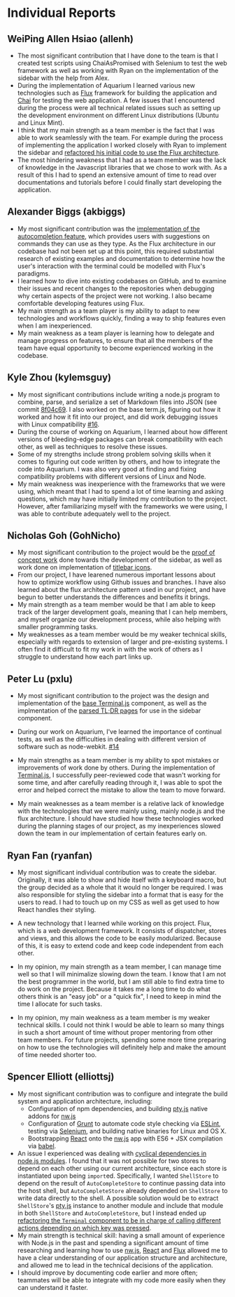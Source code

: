 Individual Reports
====================

WeiPing Allen Hsiao (allenh)
---------------------

- The most significant contribution that I have done to the team is that I created test scripts using ChaiAsPromised with Selenium to test the web framework as well as working with Ryan on the implementation of the sidebar with the help from Alex.
- During the implementation of Aquarium I learned various new technologies such as [Flux](https://facebook.github.io/flux/) framework for building the application and [Chai](http://chaijs.com/) for testing the web application. A few issues that I encountered during the process were all technical related issues such as setting up the development environment on different Linux distributions (Ubuntu and Linux Mint).
- I think that my main strength as a team member is the fact that I was able to work seamlessly with the team. For example during the process of implementing the application I worked closely with Ryan to implement the sidebar and [refactored his initial code to use the Flux architecture](https://github.com/UoT-CSC30x-W15/301W15-Prj-Team4-repo/commit/99bf4a9f9f4a43ff0a3a47682645728d7fe74d4c).
- The most hindering weakness that I had as a team member was the lack of knowledge in the Javascript libraries that we chose to work with. As a result of this I had to spend an extensive amount of time to read over documentations and tutorials before I could finally start developing the application.

Alexander Biggs (akbiggs)
---------------------

- My most significant contribution was the [implementation of the autocompletion feature](https://github.com/UoT-CSC30x-W15/301W15-Prj-Team4-repo/pull/24), which provides users with suggestions on commands they can use as they type. As the Flux architecture in our codebase had not been set up at this point, this required substantial research of existing examples and documentation to determine how the user's interaction with the terminal could be modelled with Flux's paradigms.
- I learned how to dive into existing codebases on GitHub, and to examine their issues and recent changes to the repositories when debugging why certain aspects of the project were not working. I also became comfortable developing features using Flux.
- My main strength as a team player is my ability to adapt to new technologies and workflows quickly, finding a way to ship features even when I am inexperienced.
- My main weakness as a team player is learning how to delegate and manage progress on features, to ensure that all the members of the team have equal opportunity to become experienced working in the codebase.

Kyle Zhou (kylemsguy)
---------------------

- My most significant contributions include writing a node.js program to combine, parse, and serialize a set of Markdown files into JSON (see commit [8f04c69](https://github.com/UoT-CSC30x-W15/301W15-Prj-Team4-repo/commit/8f04c696d20a6d5ebcec1414bcdd1c44215442d5). I also worked on the base term.js, figuring out how it worked and how it fit into our project, and did work debugging issues with Linux compatibility [#16](https://github.com/UoT-CSC30x-W15/301W15-Prj-Team4-repo/pull/16). 
- During the course of working on Aquarium, I learned about how different versions of bleeding-edge packages can break compatibility with each other, as well as techniques to resolve these issues. 
- Some of my strengths include strong problem solving skills when it comes to figuring out code written by others, and how to integrate the code into Aquarium. I was also very good at finding and fixing compatibility problems with different versions of Linux and Node.
- My main weakness was inexperience with the frameworks that we were using, which meant that I had to spend a lot of time learning and asking questions, which may have initially limited my contribution to the project. However, after familiarizing myself with the frameworks we were using, I was able to contribute adequately well to the project. 

Nicholas Goh (GohNicho)
---------------------

- My most significant contribution to the project would be the [proof of concept work](https://github.com/UoT-CSC30x-W15/301-Prj-Team4-repo/commit/5572857818be61ec04da7e657cec378e3efb9205) done towards the development of the sidebar, as well as work done on implementation of [titlebar icons](https://github.com/UoT-CSC30x-W15/301W15-Prj-Team4-repo/commit/0d3f8fa85e1d518e12efe4142a933938cbdda87e).
- From our project, I have learened numerous important lessons about how to optimize workflow using Github issues and branches. I have also learned about the flux architecture pattern used in our project, and have begun to better understands the differences and benefits it brings. 
- My main strength as a team member would be that I am able to keep track of the larger development goals, meaning that I can help members, and myself organize our development process, while also helping with smaller programming tasks.
- My weaknesses as a team member would be my weaker technical skills, especially with regards to extension of larger and pre-existing systems. I often find it difficult to fit my work in with the work of others as I struggle to understand how each part links up.

Peter Lu (pxlu)
---------------------

- My most significant contribution to the project was the design and implementation of the [base Terminal.js](https://github.com/UoT-CSC30x-W15/301W15-Prj-Team4-repo/pull/13) component, as well as the implmentation of the [parsed TL;DR pages](https://github.com/UoT-CSC30x-W15/301W15-Prj-Team4-repo/issues/29) for use in the sidebar component. 

- During our work on Aquarium, I've learned the importance of continual tests, as well as the difficulties in dealing with different version of software such as node-webkit. [#14](https://github.com/UoT-CSC30x-W15/301W15-Prj-Team4-repo/issues/14)

- My main strengths as a team member is my ability to spot mistakes or improvements of work done by others. During the implementation of [Terminal.js](https://github.com/UoT-CSC30x-W15/301W15-Prj-Team4-repo/pull/13), I successfully peer-reviewed code that wasn't working for some time, and after carefully reading through it, I was able to spot the error and helped correct the mistake to allow the team to move forward.

- My main weaknesses as a team member is a relative lack of knowledge with the technologies that we were mainly using, mainly node.js and the flux architecture. I should have studied how these technologies worked during the planning stages of our project, as my inexperiences slowed down the team in our implementation of certain features early on.
 

Ryan Fan (ryanfan)
---------------------

- My most significant individual contribution was to create the sidebar.  Originally, it was able to show and hide itself with a keyboard macro, but the group decided as a whole that it would no longer be required.  I was also responsible for styling the sidebar into a format that is easy for the users to read.  I had to touch up on my CSS as well as get used to how React handles their styling.

- A new technology that I learned while working on this project. Flux, which is a web development framework.  It consists of dispatcher, stores and views, and this allows the code to be easily modularized.  Because of this, it is easy to extend code and keep code independent from each other. 

- In my opinion, my main strength as a team member, I can manage time well so that I will minimalize slowing down the team.  I know that I am not the best programmer in the world, but I am still able to find extra time to do work on the project.  Because it takes me a long time to do what others think is an "easy job" or a "quick fix", I need to keep in mind the time I allocate for such tasks.

- In my opinion, my main weakness as a team member is my weaker technical skills.  I could not think I would be able to learn so many things in such a short amount of time without proper mentoring from other team members.  For future projects, spending some more time preparing on how to use the technologies will definitely help and make the amount of time needed shorter too.

Spencer Elliott (elliottsj)
---------------------

- My most significant contribution was to configure and integrate the build system and application architecture, including:
  - Configuration of npm dependencies, and building [pty.js][] native addons for [nw.js][]
  - Configuration of [Grunt](http://gruntjs.com/) to automate code style checking via [ESLint](http://eslint.org/), testing via [Selenium](http://www.seleniumhq.org/), and building native binaries for Linux and OS X.
  - Bootstrapping [React][] onto the [nw.js][] app with ES6 + JSX compilation via [babel](https://babeljs.io/).
- An issue I experienced was dealing with [cyclical dependencies in node.js modules](https://nodejs.org/api/modules.html#modules_cycles). I found that it was not possible for two stores to depend on each other using our current architecture, since each store is instantiated upon being `import`ed. Specifically, I wanted `ShellStore` to depend on the result of `AutoCompleteStore` to continue passing data into the host shell, but `AutoCompleteStore` already depended on `ShellStore` to write data directly to the shell. A possible solution would be to extract `ShellStore`'s [pty.js][] instance to another module and include that module in both `ShellStore` and `AutoCompleteStore`, but I instead ended up [refactoring the `Terminal` component to be in charge of calling different actions depending on which key was pressed](https://github.com/UoT-CSC30x-W15/301W15-Prj-Team4-repo/commit/2ff2078cc23d6192d386e955587c4e4ee99cf241#diff-647535f01552daaf415326a7584b136dR111).
- My main strength is technical skill: having a small amount of experience with Node.js in the past and spending a significant amount of time researching and learning how to use [nw.js][], [React][] and [Flux][] allowed me to have a clear understanding of our application structure and architecture, and allowed me to lead in the technical decisions of the application.
- I should improve by documenting code earlier and more often; teammates will be able to integrate with my code more easily when they can understand it faster.

[pty.js]: https://github.com/chjj/pty.js
[nw.js]: https://github.com/nwjs/nw.js
[react]: https://facebook.github.io/react/
[flux]: https://facebook.github.io/flux/
